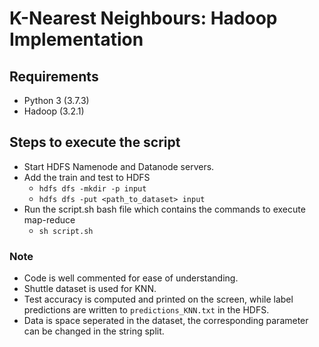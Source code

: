 # K-Nearest Neighbours: Hadoop Implementation

## Requirements
- Python 3 (3.7.3)
- Hadoop (3.2.1)

## Steps to execute the script
- Start HDFS Namenode and Datanode servers.
- Add the train and test to HDFS
    + `hdfs dfs -mkdir -p input`
    + `hdfs dfs -put <path_to_dataset> input`
- Run the script.sh bash file which contains the commands to execute map-reduce
    + `sh script.sh`

### Note
- Code is well commented for ease of understanding. 
- Shuttle dataset is used for KNN.
- Test accuracy is computed and printed on the screen, while label predictions are written to `predictions_KNN.txt` in the HDFS.
- Data is space seperated in the dataset, the corresponding parameter can be changed in the string split.